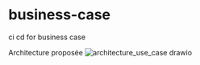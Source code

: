 # business-case
ci cd for business case

Architecture proposée
![architecture_use_case drawio](https://github.com/user-attachments/assets/3621ccda-f27a-41e8-8218-513785ee9787)
